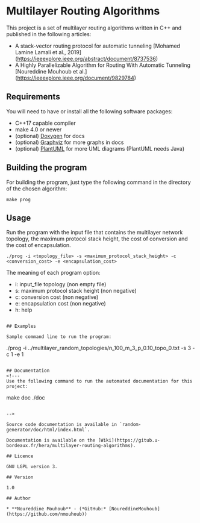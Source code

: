 # Multilayer Routing Algorithms

This project is a set of multilayer routing algorithms written in C++ and published in the following articles:

* A stack-vector routing protocol for automatic tunneling [Mohamed Lamine Lamali et al., 2019] (https://ieeexplore.ieee.org/abstract/document/8737536)
* A Highly Parallelizable Algorithm for Routing With Automatic Tunneling [Noureddine Mouhoub et al.] (https://ieeexplore.ieee.org/document/9829784)

## Requirements

You will need to have or install all the following software packages:

* C++17 capable compiler
* make 4.0 or newer
* (optional) [Doxygen](https://www.doxygen.nl/) for docs
* (optional) [Graphviz](https://graphviz.org/) for more graphs in docs
* (optional) [PlantUML](https://plantuml.com/) for more UML diagrams (PlantUML needs Java)

## Building the program

For building the program, just type the following command in the directory of the chosen algorithm:

```
make prog
```

## Usage 

Run the program with the input file that contains the multilayer network topology, the maximum protocol stack height, the cost of conversion and the cost of encapsulation.

```
./prog -i <topology_file> -s <maximum_protocol_stack_height> -c <conversion_cost> -e <encapsulation_cost> 

```

The meaning of each program option:

* i: input_file topology (non empty file)
* s: maximum protocol stack height (non negative)
* c: conversion cost (non negative)
* e: encapsulation cost (non negative)
* h: help

```

## Examples

Sample command line to run the program:

```
./prog -i ../multilayer_random_topologies/n_100_m_3_p_0.10_topo_0.txt -s 3 -c 1 -e 1

```

## Documentation
<!---
Use the following command to run the automated documentation for this project:

```
make doc
./doc
```

-->

Source code documentation is available in `random-generator/doc/html/index.html`.

Documentation is available on the [Wiki](https://gitub.u-bordeaux.fr/hera/multilayer-routing-algorithms).

## Licence

GNU LGPL version 3.

## Version

1.0

## Author

* **Noureddine Mouhoub** - (*GitHub:* [NoureddineMouhoub](https://github.com/nmouhoub))
